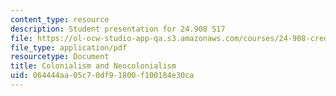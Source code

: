 ```yaml
---
content_type: resource
description: Student presentation for 24.908 S17
file: https://ol-ocw-studio-app-qa.s3.amazonaws.com/courses/24-908-creole-languages-and-caribbean-identities-spring-2017/064444aa05c70df91800f100184e30ca_MIT24_908s17_Colonialism.pdf
file_type: application/pdf
resourcetype: Document
title: Colonialism and Neocolonialism
uid: 064444aa-05c7-0df9-1800-f100184e30ca
---
```

